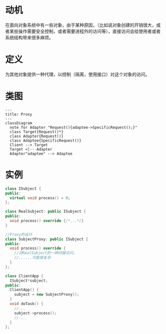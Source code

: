 # 动机
在面向对象系统中有一些对象，由于某种原因，（比如说对象创建的开销很大，或者某些操作需要安全控制，或者需要进程外的访问等），直接访问会给使用者或者系统结构带来很多麻烦。
# 定义
为其他对象提供一种代理，以控制（隔离，使用接口）对这个对象的访问。
# 类图

```mermaid
---
title: Proxy
---
classDiagram
  note for Adapter "Request(){adaptee->SpecificRequest();}"
  class Target{Request()*}
  class Adapter{Request()}
  class Adaptee{SpecificRequest()}
  Client --> Target
  Target <|-- Adapter
  Adapter"adaptee" --> Adaptee
```

# 实例

```C++
class ISubject {
public:
  virtual void process() = 0;
};

class RealSubject: public ISubject {
public:
  void process() override {/*...*/}
}

//Proxy的设计
class SubjectProxy: public ISubject {
public:
  void process() override {
    //对RealSubject的一种间接访问。
    //......可能很复杂
  }
};

class ClientApp {
  ISubject*subject;
public:
  ClientApp() {
    subject = new SubjectProxy();
  }
  void doTask() {
    //...
    subject->process();
    //...
  }
};
```
